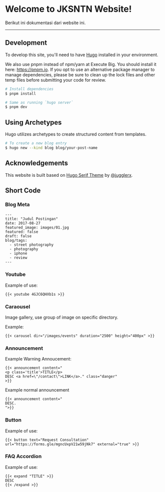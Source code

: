 # Welcome to JKSNTN Website!

Berikut ini dokumentasi dari website ini.

---

## Development

To develop this site, you'll need to have [Hugo](https://gohugo.io/getting-started/installing/#quick-install) installed in your environment. 

We also use pnpm instead of npm/yarn at Execute Big. You should install it here: https://pnpm.io. If you opt to use an alternative package manager to manage dependencies, please be sure to clean up the lock files and other temp files before submitting your code for review.

```bash
# Install dependencies
$ pnpm install

# Same as running `hugo server`
$ pnpm dev
```

## Using Archetypes

Hugo utilizes archetypes to create structured content from templates. 

```bash
# To create a new blog entry
$ hugo new --kind blog blog/your-post-name
```

## Acknowledgements

This website is built based on [Hugo Serif Theme](https://themes.gohugo.io/hugo-serif-theme/) by [@jugglerx](https://github.com/jugglerx/).

## Short Code

### Blog Meta

```
---
title: "Judul Postingan"
date: 2017-08-27
featured_image: images/01.jpg
featured: false
draft: false
blog/tags:
  - street photography
  - photography
  - iphone
  - review
---
```

### Youtube

Example of use:

```
{{< youtube 4GJC6QHXb1s >}} 
```

### Caraousel

Image gallery, use group of image on specific directory.

Example:

```
{{< carousel dir="/images/events" duration="2500" height="400px" >}}
```

### Announcement

Example Warning Annoucement:

```
{{< announcement content="
<p class='title'>TITLE</p>
DESC <a href=\"/contact\">LINK</a>." class="danger" 
>}}
```

Example normal announcement

```
{{< announcement content="
DESC.
">}}
```

### Button

Example of use:

```
{{< button text="Request Consultation" url="https://forms.gle/mgncUxpV21w59jNk7" external="true" >}}
```

### FAQ Accordion

Example of use: 

```
{{< expand "TITLE" >}}
DESC
{{< /expand >}}
```